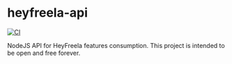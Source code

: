 # heyfreela-api

[![CI](https://github.com/rogeraraujo90/heyfreela-api/actions/workflows/node.js.yml/badge.svg)](https://github.com/rogeraraujo90/heyfreela-api/actions/workflows/node.js.yml)

NodeJS API for HeyFreela features consumption. This project is intended to be open and free forever.
